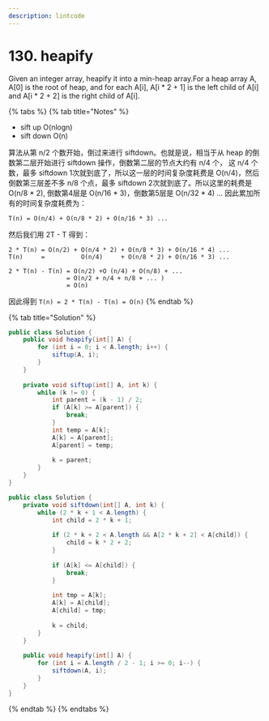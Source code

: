```yaml
---
description: lintcode
---
```


# 130. heapify

Given an integer array, heapify it into a min-heap array.For a heap array A, A\[0\] is the root of heap, and for each A\[i\], A\[i \* 2 + 1\] is the left child of A\[i\] and A\[i \* 2 + 2\] is the right child of A\[i\].

{% tabs %}
{% tab title="Notes" %}
* sift up O\(nlogn\)
* sift down O\(n\)

算法从第 n/2 个数开始，倒过来进行 siftdown。也就是说，相当于从 heap 的倒数第二层开始进行 siftdown 操作，倒数第二层的节点大约有 n/4 个， 这 n/4 个数，最多 siftdown 1次就到底了，所以这一层的时间复杂度耗费是 O\(n/4\)，然后倒数第三层差不多 n/8 个点，最多 siftdown 2次就到底了。所以这里的耗费是 O\(n/8 \* 2\), 倒数第4层是 O\(n/16 \* 3\)，倒数第5层是 O\(n/32 \* 4\) ... 因此累加所有的时间复杂度耗费为：

```text
T(n) = O(n/4) + O(n/8 * 2) + O(n/16 * 3) ...
```

然后我们用 2T - T 得到：

```text
2 * T(n) = O(n/2) + O(n/4 * 2) + O(n/8 * 3) + O(n/16 * 4) ... 
T(n)     =          O(n/4)     + O(n/8 * 2) + O(n/16 * 3) ...

2 * T(n) - T(n) = O(n/2) +O (n/4) + O(n/8) + ...
                = O(n/2 + n/4 + n/8 + ... )
                = O(n)
```

因此得到 `T(n) = 2 * T(n) - T(n) = O(n)`
{% endtab %}

{% tab title="Solution" %}
```java
public class Solution {
    public void heapify(int[] A) {
        for (int i = 0; i < A.length; i++) {
            siftup(A, i);
        }
    }
    
    private void siftup(int[] A, int k) {
        while (k != 0) {
            int parent = (k - 1) / 2;
            if (A[k] >= A[parent]) {
                break;
            }
            int temp = A[k];
            A[k] = A[parent];
            A[parent] = temp;
            
            k = parent;
        }
    }
}

public class Solution {
    private void siftdown(int[] A, int k) {
        while (2 * k + 1 < A.length) {
            int child = 2 * k + 1;
            
            if (2 * k + 2 < A.length && A[2 * k + 2] < A[child]) {
                child = k * 2 + 2;
            }
            
            if (A[k] <= A[child]) {
                break;
            }
            
            int tmp = A[k];
            A[k] = A[child];
            A[child] = tmp;
            
            k = child;
        }
    }
    
    public void heapify(int[] A) {
        for (int i = A.length / 2 - 1; i >= 0; i--) {
            siftdown(A, i);
        }
    }
}
```
{% endtab %}
{% endtabs %}



